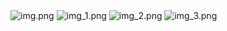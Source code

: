 <img alt="img.png" src="Documents/IdeaProjects/learning/Module-01/build-tools-git-task/img/img.png"/>
<img alt="img_1.png" src="Documents/IdeaProjects/learning/Module-01/build-tools-git-task/img/img_1.png"/>
<img alt="img_2.png" src="Documents/IdeaProjects/learning/Module-01/build-tools-git-task/img/img_2.png"/>
<img alt="img_3.png" src="Documents/IdeaProjects/learning/Module-01/build-tools-git-task/img/img_3.png"/>